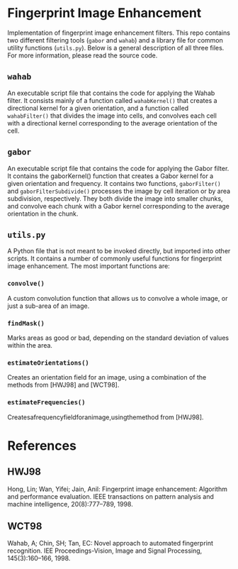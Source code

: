 # Fingerprint Image Enhancement
Implementation of fingerprint image enhancement filters. This repo contains two different filtering tools (`gabor` and `wahab`) and a library file for common utility functions (`utils.py`). Below is a general description of all three files. For more information, please read the source code.

## `wahab`
An executable script file that contains the code for applying the Wahab filter. It consists mainly of a function called `wahabKernel()` that creates a directional kernel for a given orientation, and a function called `wahabFilter()` that divides the image into cells, and convolves each cell with a directional kernel corresponding to the average orientation of the cell.

## `gabor`
An executable script file that contains the code for applying the Gabor filter. It contains the gaborKernel() function that creates a Gabor kernel for a given orientation and frequency. It contains two functions, `gaborFilter()` and `gaborFilterSubdivide()` processes the image by cell iteration or by area subdivision, respectively. They both
divide the image into smaller chunks, and convolve each chunk with a Gabor kernel corresponding to the average orientation in the chunk.

## `utils.py`
A Python file that is not meant to be invoked directly, but imported into other scripts. It contains a number of commonly useful functions for fingerprint image enhancement. The most important functions are:

### `convolve()`
A custom convolution function that allows us to convolve a whole image, or just a sub-area of an image.

### `findMask()`
Marks areas as good or bad, depending on the standard deviation of values within the area.

### `estimateOrientations()`
Creates an orientation field for an image, using a combination of the methods from [HWJ98] and [WCT98].

### `estimateFrequencies()`
Createsafrequencyfieldforanimage,usingthemethod from [HWJ98].

# References

## HWJ98
Hong, Lin; Wan, Yifei; Jain, Anil: Fingerprint image enhancement: Algorithm and performance evaluation. IEEE transactions on pattern analysis and machine intelligence, 20(8):777–789, 1998.

## WCT98
Wahab, A; Chin, SH; Tan, EC: Novel approach to automated fingerprint recognition. IEE Proceedings-Vision, Image and Signal Processing, 145(3):160–166, 1998.
